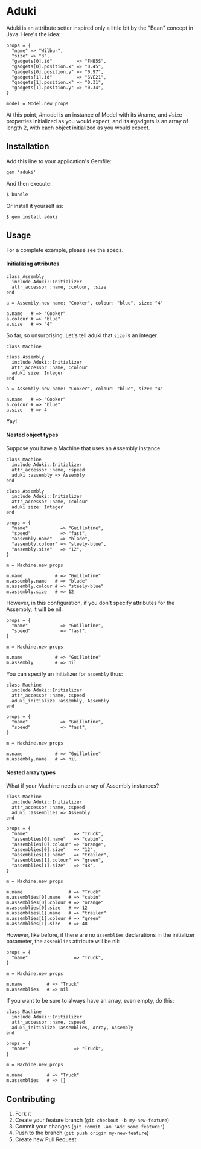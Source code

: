 # Aduki

Aduki is an attribute setter inspired only a little bit by the "Bean" concept in Java. Here's the idea:

    props = {
      "name" => "Wilbur",
      "size" => "3",
      "gadgets[0].id"         => "FHB5S",
      "gadgets[0].position.x" => "0.45",
      "gadgets[0].position.y" => "0.97",
      "gadgets[1].id"         => "SVE21",
      "gadgets[1].position.x" => "0.31",
      "gadgets[1].position.y" => "0.34",
    }

    model = Model.new props

At this point, #model is an instance of Model with its #name, and #size properties initialized as you would expect, and its #gadgets is an array of length 2, with each object initialized as you would expect.


## Installation

Add this line to your application's Gemfile:

    gem 'aduki'

And then execute:

    $ bundle

Or install it yourself as:

    $ gem install aduki

## Usage

For a complete example, please see the specs.

#### Initializing attributes

    class Assembly
      include Aduki::Initializer
      attr_accessor :name, :colour, :size
    end

    a = Assembly.new name: "Cooker", colour: "blue", size: "4"

    a.name   # => "Cooker"
    a.colour # => "blue"
    a.size   # => "4"

So far, so unsurprising. Let's tell aduki that `size` is an integer

    class Machine

    class Assembly
      include Aduki::Initializer
      attr_accessor :name, :colour
      aduki size: Integer
    end

    a = Assembly.new name: "Cooker", colour: "blue", size: "4"

    a.name   # => "Cooker"
    a.colour # => "blue"
    a.size   # => 4

Yay!

#### Nested object types

Suppose you have a Machine that uses an Assembly instance

    class Machine
      include Aduki::Initializer
      attr_accessor :name, :speed
      aduki :assembly => Assembly
    end

    class Assembly
      include Aduki::Initializer
      attr_accessor :name, :colour
      aduki size: Integer
    end

    props = {
      "name"            => "Guillotine",
      "speed"           => "fast",
      "assembly.name"   => "blade",
      "assembly.colour" => "steely-blue",
      "assembly.size"   => "12",
    }

    m = Machine.new props

    m.name            # => "Guillotine"
    m.assembly.name   # => "blade"
    m.assembly.colour # => "steely-blue"
    m.assembly.size   # => 12

However, in this configuration, if you don't specify attributes for the Assembly, it will be nil:

    props = {
      "name"            => "Guillotine",
      "speed"           => "fast",
    }

    m = Machine.new props

    m.name            # => "Guillotine"
    m.assembly        # => nil

You can specify an initializer for `assembly` thus:

    class Machine
      include Aduki::Initializer
      attr_accessor :name, :speed
      aduki_initialize :assembly, Assembly
    end

    props = {
      "name"            => "Guillotine",
      "speed"           => "fast",
    }

    m = Machine.new props

    m.name            # => "Guillotine"
    m.assembly.name   # => nil


#### Nested array types

What if your Machine needs an array of Assembly instances?

    class Machine
      include Aduki::Initializer
      attr_accessor :name, :speed
      aduki :assemblies => Assembly
    end

    props = {
      "name"                 => "Truck",
      "assemblies[0].name"   => "cabin",
      "assemblies[0].colour" => "orange",
      "assemblies[0].size"   => "12",
      "assemblies[1].name"   => "trailer",
      "assemblies[1].colour" => "green",
      "assemblies[1].size"   => "48",
    }

    m = Machine.new props

    m.name                 # => "Truck"
    m.assemblies[0].name   # => "cabin"
    m.assemblies[0].colour # => "orange"
    m.assemblies[0].size   # => 12
    m.assemblies[1].name   # => "trailer"
    m.assemblies[1].colour # => "green"
    m.assemblies[1].size   # => 48

However, like before, if there are no `assemblies` declarations in the initializer parameter, the `assemblies` attribute will be nil:

    props = {
      "name"                 => "Truck",
    }

    m = Machine.new props

    m.name         # => "Truck"
    m.assemblies   # => nil


If you want to be sure to always have an array, even empty, do this:

    class Machine
      include Aduki::Initializer
      attr_accessor :name, :speed
      aduki_initialize :assemblies, Array, Assembly
    end

    props = {
      "name"                 => "Truck",
    }

    m = Machine.new props

    m.name         # => "Truck"
    m.assemblies   # => []


## Contributing

1. Fork it
2. Create your feature branch (`git checkout -b my-new-feature`)
3. Commit your changes (`git commit -am 'Add some feature'`)
4. Push to the branch (`git push origin my-new-feature`)
5. Create new Pull Request
